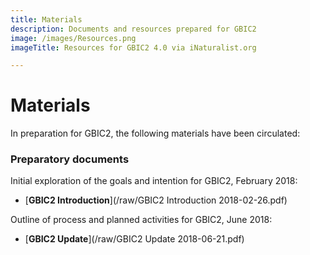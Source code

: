 ```yaml
---
title: Materials
description: Documents and resources prepared for GBIC2
image: /images/Resources.png
imageTitle: Resources for GBIC2 4.0 via iNaturalist.org

---
```

# Materials

In preparation for GBIC2, the following materials have been circulated:

### Preparatory documents

Initial exploration of the goals and intention for GBIC2, February 2018:

+ [**GBIC2 Introduction**](/raw/GBIC2 Introduction 2018-02-26.pdf)

Outline of process and planned activities for GBIC2, June 2018:

+ [**GBIC2 Update**](/raw/GBIC2 Update 2018-06-21.pdf)
